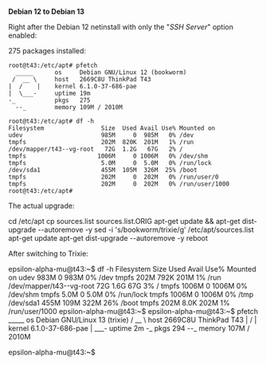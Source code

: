 

**Debian 12 to Debian 13**

Right after the Debian 12 netinstall with only the "*SSH Server*" option enabled:

275 packages installed:
```
root@t43:/etc/apt# pfetch 
  _____      os     Debian GNU/Linux 12 (bookworm)
 /  __ \     host   2669C8U ThinkPad T43
|  /    |    kernel 6.1.0-37-686-pae
|  \___-     uptime 19m
-_           pkgs   275
  --_        memory 109M / 2010M
```
```
root@t43:/etc/apt# df -h
Filesystem                Size  Used Avail Use% Mounted on
udev                      985M     0  985M   0% /dev
tmpfs                     202M  820K  201M   1% /run
/dev/mapper/t43--vg-root   72G  1.2G   67G   2% /
tmpfs                    1006M     0 1006M   0% /dev/shm
tmpfs                     5.0M     0  5.0M   0% /run/lock
/dev/sda1                 455M  105M  326M  25% /boot
tmpfs                     202M     0  202M   0% /run/user/0
tmpfs                     202M     0  202M   0% /run/user/1000
root@t43:/etc/apt# 
```
The actual upgrade:

cd /etc/apt
cp sources.list sources.list.ORIG
apt-get update && apt-get dist-upgrade --autoremove -y
sed -i 's/bookworm/trixie/g' /etc/apt/sources.list
apt-get update
apt-get dist-upgrade --autoremove -y
reboot

After switching to Trixie:

epsilon-alpha-mu@t43:~$ df -h
Filesystem                Size  Used Avail Use% Mounted on
udev                      983M     0  983M   0% /dev
tmpfs                     202M  792K  201M   1% /run
/dev/mapper/t43--vg-root   72G  1.6G   67G   3% /
tmpfs                    1006M     0 1006M   0% /dev/shm
tmpfs                     5.0M     0  5.0M   0% /run/lock
tmpfs                    1006M     0 1006M   0% /tmp
/dev/sda1                 455M  109M  322M  26% /boot
tmpfs                     202M  8.0K  202M   1% /run/user/1000
epsilon-alpha-mu@t43:~$ 
epsilon-alpha-mu@t43:~$ pfetch 
  _____      os     Debian GNU/Linux 13 (trixie)
 /  __ \     host   2669C8U ThinkPad T43
|  /    |    kernel 6.1.0-37-686-pae
|  \___-     uptime 2m
-_           pkgs   294
  --_        memory 107M / 2010M

epsilon-alpha-mu@t43:~$ 
